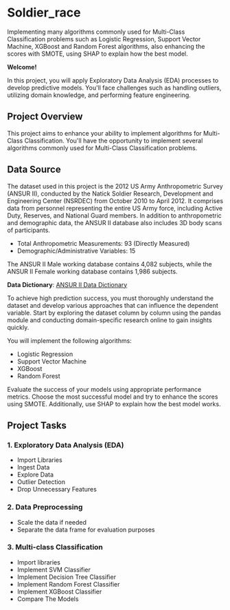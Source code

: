 # Soldier_race
Implementing many algorithms commonly used for Multi-Class Classification problems such as Logistic Regression, Support Vector Machine, XGBoost and Random Forest algorithms, also enhancing the scores with SMOTE, using SHAP to explain how the best model.

**Welcome!**

In this project, you will apply Exploratory Data Analysis (EDA) processes to develop predictive models. You'll face challenges such as handling outliers, utilizing domain knowledge, and performing feature engineering.

## Project Overview

This project aims to enhance your ability to implement algorithms for Multi-Class Classification. You'll have the opportunity to implement several algorithms commonly used for Multi-Class Classification problems.

## Data Source

The dataset used in this project is the 2012 US Army Anthropometric Survey (ANSUR II), conducted by the Natick Soldier Research, Development and Engineering Center (NSRDEC) from October 2010 to April 2012. It comprises data from personnel representing the entire US Army force, including Active Duty, Reserves, and National Guard members. In addition to anthropometric and demographic data, the ANSUR II database also includes 3D body scans of participants.

- Total Anthropometric Measurements: 93 (Directly Measured)
- Demographic/Administrative Variables: 15

The ANSUR II Male working database contains 4,082 subjects, while the ANSUR II Female working database contains 1,986 subjects.

**Data Dictionary**: [ANSUR II Data Dictionary](https://data.world/datamil/ansur-ii-data-dictionary/workspace/file?filename=ANSUR+II+Databases+Overview.pdf)

To achieve high prediction success, you must thoroughly understand the dataset and develop various approaches that can influence the dependent variable. Start by exploring the dataset column by column using the pandas module and conducting domain-specific research online to gain insights quickly.

You will implement the following algorithms:
- Logistic Regression
- Support Vector Machine
- XGBoost
- Random Forest

Evaluate the success of your models using appropriate performance metrics. Choose the most successful model and try to enhance the scores using SMOTE. Additionally, use SHAP to explain how the best model works.

## Project Tasks

### 1. Exploratory Data Analysis (EDA)

- Import Libraries
- Ingest Data
- Explore Data
- Outlier Detection
- Drop Unnecessary Features

### 2. Data Preprocessing

- Scale the data if needed
- Separate the data frame for evaluation purposes

### 3. Multi-class Classification

- Import libraries
- Implement SVM Classifier
- Implement Decision Tree Classifier
- Implement Random Forest Classifier
- Implement XGBoost Classifier
- Compare The Models


